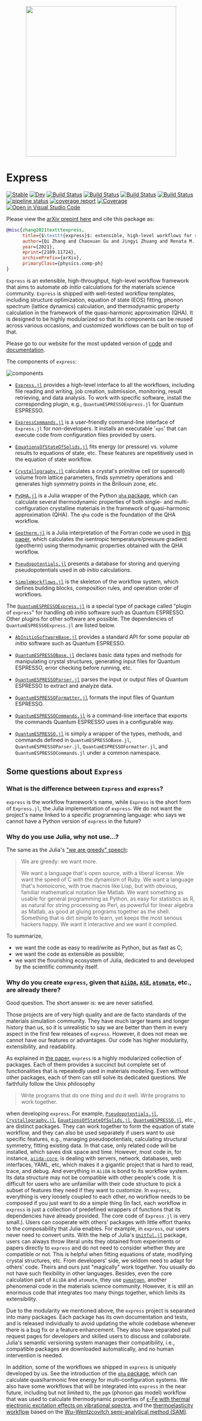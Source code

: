 <div align="center">
  <img src="docs/src/assets/logo.png" height="400"><br>
</div>

# Express

[![Stable](https://img.shields.io/badge/docs-stable-blue.svg)](https://MineralsCloud.github.io/Express.jl/stable)
[![Dev](https://img.shields.io/badge/docs-dev-blue.svg)](https://MineralsCloud.github.io/Express.jl/dev)
[![Build Status](https://github.com/MineralsCloud/Express.jl/workflows/CI/badge.svg)](https://github.com/MineralsCloud/Express.jl/actions)
[![Build Status](https://ci.appveyor.com/api/projects/status/github/MineralsCloud/Express.jl?svg=true)](https://ci.appveyor.com/project/singularitti/Express-jl)
[![Build Status](https://cloud.drone.io/api/badges/MineralsCloud/Express.jl/status.svg)](https://cloud.drone.io/MineralsCloud/Express.jl)
[![Build Status](https://api.cirrus-ci.com/github/MineralsCloud/Express.jl.svg)](https://cirrus-ci.com/github/MineralsCloud/Express.jl)
[![pipeline status](https://gitlab.com/singularitti/Express.jl/badges/master/pipeline.svg)](https://gitlab.com/singularitti/Express.jl/-/pipelines)
[![coverage report](https://gitlab.com/singularitti/Express.jl/badges/master/coverage.svg)](https://gitlab.com/singularitti/Express.jl/-/jobs)
[![Coverage](https://codecov.io/gh/MineralsCloud/Express.jl/branch/master/graph/badge.svg)](https://codecov.io/gh/MineralsCloud/Express.jl)
[![Open in Visual Studio Code](https://open.vscode.dev/badges/open-in-vscode.svg)](https://open.vscode.dev/organization/repository)

Please view the [arXiv prepint here](https://arxiv.org/abs/2109.11724) and cite this package as:
```bibtex
@misc{zhang2021textttexpress,
      title={$\texttt{express}$: extensible, high-level workflows for swifter $\textit{ab initio}$ materials modeling},
      author={Qi Zhang and Chaoxuan Gu and Jingyi Zhuang and Renata M. Wentzcovitch},
      year={2021},
      eprint={2109.11724},
      archivePrefix={arXiv},
      primaryClass={physics.comp-ph}
}
```

`Express` is an extensible, high-throughput, high-level workflow framework that aims to
automate *ab initio* calculations for the materials science community. `Express` is shipped
with well-tested workflow templates, including structure optimization, equation of state
(EOS) fitting, phonon spectrum (lattice dynamics) calculation, and thermodynamic property
calculation in the framework of the quasi-harmonic approximation (QHA). It is designed to be
highly modularized so that its components can be reused across various occasions, and
customized workflows can be built on top of that.

Please go to our website for the most updated version of
[code](https://github.com/MineralsCloud/Express.jl) and
[documentation](https://mineralscloud.github.io/Express.jl/dev/).

The components of `express`:

![components](docs/src/assets/components.png)

- [`Express.jl`](https://github.com/MineralsCloud/Express.jl) provides a high-level
  interface to all the workflows, including file reading and writing, job creation,
  submission, monitoring, result retrieving, and data analysis. To work with specific
  software, install the corresponding plugin, e.g., `QuantumESPRESSOExpress.jl` for Quantum
  ESPRESSO.

- [`ExpressCommands.jl`](https://github.com/MineralsCloud/ExpressCommands.jl) is a
  user-friendly command-line interface of `Express.jl` for non-developers. It installs an
  executable '`xps`' that can execute code from configuration files provided by users.

- [`EquationsOfStateOfSolids.jl`](https://github.com/MineralsCloud/EquationsOfStateOfSolids.jl)
  fits energy (or pressure) vs. volume results to equations of state, etc. These features
  are repetitively used in the equation of state workflow.

- [`Crystallography.jl`](https://github.com/MineralsCloud/Crystallography.jl) calculates a
  crystal's primitive cell (or supercell) volume from lattice parameters, finds symmetry
  operations and generates high symmetry points in the Brillouin zone, etc.

- [`PyQHA.jl`](https://github.com/MineralsCloud/PyQHA.jl) is a Julia wrapper of the
  Python [`qha` package](https://github.com/MineralsCloud/qha), which can calculate
  several thermodynamic properties of both single- and multi-configuration crystalline
  materials in the framework of quasi-harmonic approximation (QHA). The `qha` code is the
  foundation of the QHA workflow.

- [`Geotherm.jl`](https://github.com/MineralsCloud/Geotherm.jl) is a Julia interpretation
  of the Fortran code we used in
  [this paper](https://agupubs.onlinelibrary.wiley.com/doi/full/10.1002/2017GL073294), which
  calculates the isentropic temperature/pressure gradient (geotherm) using thermodynamic
  properties obtained with the QHA workflow.

- [`Pseudopotentials.jl`](https://github.com/MineralsCloud/Pseudopotentials.jl) presents a
  database for storing and querying pseudopotentials used in *ab initio* calculations.

- [`SimpleWorkflows.jl`](https://github.com/MineralsCloud/SimpleWorkflows.jl) is the
  skeleton of the workflow system, which defines building blocks, composition rules, and
  operation order of workflows.

The
[`QuantumESPRESSOExpress.jl`](https://github.com/MineralsCloud/QuantumESPRESSOExpress.jl) is
a special type of package called "plugin of `express`" for handling *ab initio* software
such as Quantum ESPRESSO. Other plugins for other software are possible. The dependencies of
`QuantumESPRESSOExpress.jl` are listed below.

- [`AbInitioSoftwareBase.jl`](https://github.com/MineralsCloud/AbInitioSoftwareBase.jl)
  provides a standard API for some popular *ab initio* software such as Quantum ESPRESSO.

- [`QuantumESPRESSOBase.jl`](https://github.com/MineralsCloud/QuantumESPRESSOBase.jl)
  declares basic data types and methods for manipulating crystal structures, generating
  input files for Quantum ESPRESSO, error checking before running, etc.

- [`QuantumESPRESSOParser.jl`](https://github.com/MineralsCloud/QuantumESPRESSOParser.jl)
  parses the input or output files of Quantum ESPRESSO to extract and analyze data.

- [`QuantumESPRESSOFormatter.jl`](https://github.com/MineralsCloud/QuantumESPRESSOFormatter.jl)
  formats the input files of Quantum ESPRESSO.

- [`QuantumESPRESSOCommands.jl`](https://github.com/MineralsCloud/QuantumESPRESSOCommands.jl)
  is a command-line interface that exports the commands Quantum ESPRESSO uses in a
  configurable way.

- [`QuantumESPRESSO.jl`](https://github.com/MineralsCloud/QuantumESPRESSO.jl) is simply a
  wrapper of the types, methods, and commands defined in `QuantumESPRESSOBase.jl`,
  `QuantumESPRESSOParser.jl`, `QuantumESPRESSOFormatter.jl`, and
  `QuantumESPRESSOCommands.jl` under a common namespace.

## Some questions about `Express`

### What is the difference between `Express` and `express`?

`express` is the workflow framework's name, while `Express` is the short form of
`Express.jl`, the Julia implementation of `express`. We do not want the project's name
linked to a specific programming language: who says we cannot have a Python version of
`express` in the future?

### Why do you use Julia, why not use...?

The same as the Julia's ["we are greedy" speech](https://julialang.org/blog/2012/02/why-we-created-julia/):

> We are greedy: we want more.
>
> We want a language that's open source, with a liberal license. We want the speed of C with
> the dynamism of Ruby. We want a language that's homoiconic, with true macros like Lisp,
> but with obvious, familiar mathematical notation like Matlab. We want something as usable
> for general programming as Python, as easy for statistics as R, as natural for string
> processing as Perl, as powerful for linear algebra as Matlab, as good at gluing programs
> together as the shell. Something that is dirt simple to learn, yet keeps the most serious
> hackers happy. We want it interactive and we want it compiled.

To summarize,
- we want the code as easy to read/write as Python, but as fast as C;
- we want the code as extensible as possible;
- we want the flourishing ecosystem of Julia, dedicated to and developed by the scientific community itself.

### Why do you create `express`, given that [`AiiDA`](https://www.aiida.net/), [`ASE`](https://gitlab.com/ase/ase), [`atomate`](https://atomate.org/), etc., are already there?

Good question. The short answer is: we are never satisfied.

Those projects are of very high quality and are de facto standards of the materials
simulation community. They have much larger teams and longer history than us, so
it is unrealistic to say we are better than them in every aspect in the first few releases
of `express`. However, it does not mean we cannot have our features or advantages.
Our code has higher modularity, extensibility, and readability.

As explained in [the paper](https://arxiv.org/abs/2109.11724), `express` is a highly
modularized collection of packages. Each of them provides a succinct but complete
set of functionalities that is repeatedly used in materials modeling. Even without
other packages, each of them can still solve its dedicated questions. We faithfully follow
the Unix philosophy

> Write programs that do one thing and do it well.
> Write programs to work together.

when developing `express`. For example,
[`Pseudopotentials.jl`](https://github.com/MineralsCloud/Pseudopotentials.jl),
[`Crystallography.jl`](https://github.com/MineralsCloud/Crystallography.jl),
[`EquationsOfStateOfSolids.jl`](https://github.com/MineralsCloud/EquationsOfStateOfSolids.jl),
[`QuantumESPRESSO.jl`](https://github.com/MineralsCloud/QuantumESPRESSO.jl), etc.,
are distinct packages. They can work together to form the equation of state workflow, and
they can also be used separately if users want to use specific features, e.g., managing
pseudopotentials, calculating structural symmetry, fitting existing data.
In that case, only related code will be installed, which saves disk space and time. However,
most code in, for instance, [`aiida-core`](https://github.com/aiidateam/aiida-core), is
dealing with servers, network, databases, web interfaces, YAML, etc, which makes it a
gigantic project that is hard to read, trace, and debug. And everything in `AiiDA` is bond
to its workflow system. Its data structure may not be compatible with other people's code.
It is difficult for users who are unfamiliar with their code structure to pick a subset of
features they need if they want to customize. In `express`, everything is very loosely
coupled to each other, no workflow needs to be composed if you just want to do a simple
thing (In fact, each workflow in `express` is just a collection of predefined wrappers of
functions that its dependencies have already provided. The core code of `Express.jl` is very
small.). Users can cooperate with others' packages with little effort thanks to the
composability that Julia enables. For example, in `express`, our users never need to convert
units. With the help of Julia's [`Unitful.jl`](https://github.com/PainterQubits/Unitful.jl)
package, users can always throw literal units they obtained from experiments or papers
directly to `express` and do not need to consider whether they are compatible or not. This
is helpful when fitting equations of state, modifying crystal structures, etc. From
developers' side, we seldom need to adapt for others' code. Theirs and ours just "magically"
work together. You usually do not have such flexibility in other languages. Besides, even
the core calculation part of `AiiDA` and `atomate`, they use
[`pymatgen`](https://pymatgen.org/), another phenomenal code in the materials science
community. However, it is still an enormous code that integrates too many things together,
which limits its extensibility.

Due to the modularity we mentioned above, the `express` project is separated into many
packages. Each package has its own documentation and tests, and is released individually to
avoid updating the whole codebase whenever there is a bug fix or a feature enhancement. They
also have separated pull request pages for developers and skilled users to discuss and
collaborate. Julia's semantic versioning system manages their compatibility, i.e.,
compatible packages are downloaded automatically, and no human intervention is needed.

In addition, some of the workflows we shipped in `express` is uniquely developed by us. See
the introduction of the [`qha` package](https://doi.org/10.1016/j.cpc.2018.11.003), which
can calculate quasiharmonic free energy for multi-configuration systems. We also have some
workflows that will be integrated into `express` in the near future, including but not
limited to, the `pgm` (phonon gas model) workflow that was used to calculate thermodynamic
properties of
[ε-Fe with thermal electronic excitation effects on vibrational spectra](https://doi.org/10.1103/PhysRevB.103.144102),
and the [thermoelasticity workflow](https://doi.org/10.1016/j.cpc.2021.108067) based on the
[Wu–Wentzcovitch semi-analytical method (SAM)](https://doi.org/10.1103/PhysRevB.83.184115).
